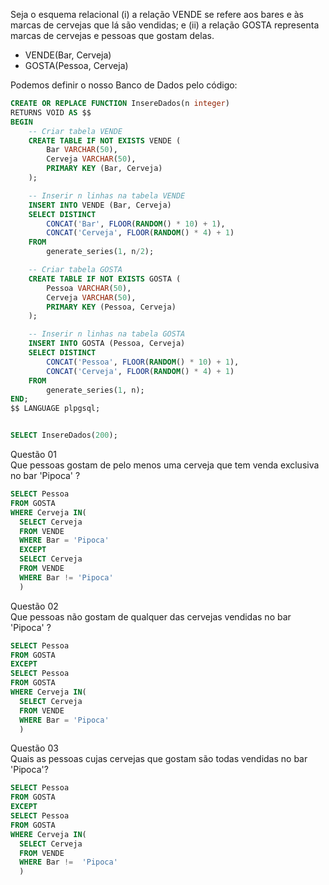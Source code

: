 Seja o esquema relacional (i) a relação VENDE se refere aos bares e às marcas de cervejas que lá são vendidas; e (ii) a relação GOSTA representa marcas de cervejas e pessoas que gostam delas.  
  - VENDE(Bar, Cerveja)  
  - GOSTA(Pessoa, Cerveja)

Podemos definir o nosso Banco de Dados pelo código:
~~~SQL
CREATE OR REPLACE FUNCTION InsereDados(n integer)
RETURNS VOID AS $$
BEGIN
    -- Criar tabela VENDE
    CREATE TABLE IF NOT EXISTS VENDE (
        Bar VARCHAR(50),
        Cerveja VARCHAR(50),
        PRIMARY KEY (Bar, Cerveja)
    );

    -- Inserir n linhas na tabela VENDE
    INSERT INTO VENDE (Bar, Cerveja)
    SELECT DISTINCT 
        CONCAT('Bar', FLOOR(RANDOM() * 10) + 1),
        CONCAT('Cerveja', FLOOR(RANDOM() * 4) + 1)
    FROM
        generate_series(1, n/2);

    -- Criar tabela GOSTA
    CREATE TABLE IF NOT EXISTS GOSTA (
        Pessoa VARCHAR(50),
        Cerveja VARCHAR(50),
        PRIMARY KEY (Pessoa, Cerveja)
    );

    -- Inserir n linhas na tabela GOSTA
    INSERT INTO GOSTA (Pessoa, Cerveja)
    SELECT DISTINCT 
        CONCAT('Pessoa', FLOOR(RANDOM() * 10) + 1),
        CONCAT('Cerveja', FLOOR(RANDOM() * 4) + 1)
    FROM
        generate_series(1, n);
END;
$$ LANGUAGE plpgsql;


SELECT InsereDados(200);
~~~

Questão 01  
Que pessoas gostam de pelo menos uma cerveja que tem venda exclusiva no bar 'Pipoca' ?
~~~SQL
SELECT Pessoa
FROM GOSTA
WHERE Cerveja IN(
  SELECT Cerveja
  FROM VENDE
  WHERE Bar = 'Pipoca'
  EXCEPT
  SELECT Cerveja
  FROM VENDE
  WHERE Bar != 'Pipoca'
  )
~~~
Questão 02  
Que pessoas não gostam de qualquer das cervejas vendidas no bar 'Pipoca' ?
~~~SQL
SELECT Pessoa
FROM GOSTA
EXCEPT
SELECT Pessoa
FROM GOSTA
WHERE Cerveja IN(
  SELECT Cerveja
  FROM VENDE
  WHERE Bar = 'Pipoca'
  )
~~~
Questão 03  
Quais as pessoas cujas cervejas que gostam são todas vendidas no bar 'Pipoca'?
~~~SQL
SELECT Pessoa
FROM GOSTA
EXCEPT
SELECT Pessoa
FROM GOSTA
WHERE Cerveja IN(
  SELECT Cerveja
  FROM VENDE
  WHERE Bar !=  'Pipoca'
  )
~~~
